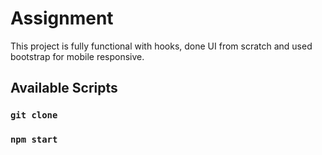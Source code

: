# Assignment
This project is fully functional with hooks, done UI from scratch and used bootstrap for mobile responsive.

## Available Scripts

### `git clone`
### `npm start`
